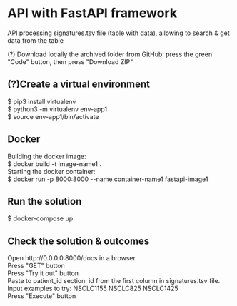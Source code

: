 # API with FastAPI framework
API processing signatures.tsv file (table with data), allowing to search & get data from the table<br>

(?) Download locally the archived folder from GitHub: press the green "Code" button, then press "Download ZIP"<br>

<h2>(?)Create a virtual environment</h2>
$ pip3 install virtualenv<br>
$ python3 -m virtualenv env-app1<br>
$ source env-app1/bin/activate<br>

<h2>Docker</h2>
Building the docker image:<br>
$ docker build -t image-name1 .<br>
Starting the docker container:<br>
$ docker run -p 8000:8000 --name container-name1 fastapi-image1<br> 

<h2>Run the solution</h2>
$ docker-compose up<br>

<h2>Check the solution & outcomes</h2>
Open http://0.0.0.0:8000/docs in a browser<br>
Press "GET" button<br>
Press "Try it out" button<br>
Paste to patient_id section: id from the first column in signatures.tsv file. Input examples to try: NSCLC1155 NSCLC825 NSCLC1425<br>
Press "Execute" button<br>

